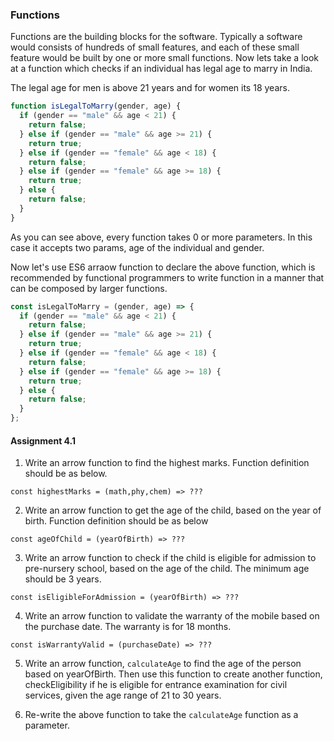### Functions

Functions are the building blocks for the software. Typically a software would consists of hundreds of small features,
and each of these small feature would be built by one or more small functions. Now lets take a look at a function which checks if an individual has legal age to marry in India.

The legal age for men is above 21 years and for women its 18 years.

```js
function isLegalToMarry(gender, age) {
  if (gender == "male" && age < 21) {
    return false;
  } else if (gender == "male" && age >= 21) {
    return true;
  } else if (gender == "female" && age < 18) {
    return false;
  } else if (gender == "female" && age >= 18) {
    return true;
  } else {
    return false;
  }
}
```

As you can see above, every function takes 0 or more parameters. In this case it accepts two params, age of the individual and gender.

Now let's use ES6 arraow function to declare the above function, which is recommended by functional programmers to write function in a manner that can be composed by larger functions.

```js
const isLegalToMarry = (gender, age) => {
  if (gender == "male" && age < 21) {
    return false;
  } else if (gender == "male" && age >= 21) {
    return true;
  } else if (gender == "female" && age < 18) {
    return false;
  } else if (gender == "female" && age >= 18) {
    return true;
  } else {
    return false;
  }
};
```

#### Assignment 4.1

1. Write an arrow function to find the highest marks. Function definition should be as below.

```
const highestMarks = (math,phy,chem) => ???
```

2. Write an arrow function to get the age of the child, based on the year of birth. Function definition should be as below

```
const ageOfChild = (yearOfBirth) => ???
```

3. Write an arrow function to check if the child is eligible for admission to pre-nursery school, based on the age of the child. The minimum age should be 3 years.

```
const isEligibleForAdmission = (yearOfBirth) => ???
```

4. Write an arrow function to validate the warranty of the mobile based on the purchase date. The warranty is for 18 months.

```
const isWarrantyValid = (purchaseDate) => ???
```

5. Write an arrow function, `calculateAge` to find the age of the person based on yearOfBirth. Then use this function to create another function, checkEligibility if he is eligible for entrance examination for civil services, given the age range of 21 to 30 years.

6. Re-write the above function to take the `calculateAge` function as a parameter.
